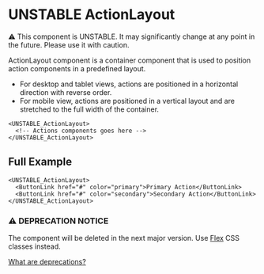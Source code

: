 # UNSTABLE ActionLayout

⚠️ This component is UNSTABLE. It may significantly change at any point in the future.
Please use it with caution.

ActionLayout component is a container component that is used to position action components in a predefined layout.

- For desktop and tablet views, actions are positioned in a horizontal direction with reverse order.
- For mobile view, actions are positioned in a vertical layout and are stretched to the full width of the container.

```twig
<UNSTABLE_ActionLayout>
  <!-- Actions components goes here -->
</UNSTABLE_ActionLayout>
```

## Full Example

```twig
<UNSTABLE_ActionLayout>
  <ButtonLink href="#" color="primary">Primary Action</ButtonLink>
  <ButtonLink href="#" color="secondary">Secondary Action</ButtonLink>
</UNSTABLE_ActionLayout>
```

### ⚠️ DEPRECATION NOTICE

The component will be deleted in the next major version.
Use [Flex][flex-component] CSS classes instead.

[What are deprecations?][readme-deprecations]

[flex-component]: https://github.com/lmc-eu/spirit-design-system/blob/main/packages/web/src/scss/components/Flex/README.md
[readme-deprecations]: https://github.com/lmc-eu/spirit-design-system/blob/main/packages/web-twig/README.md#deprecations
